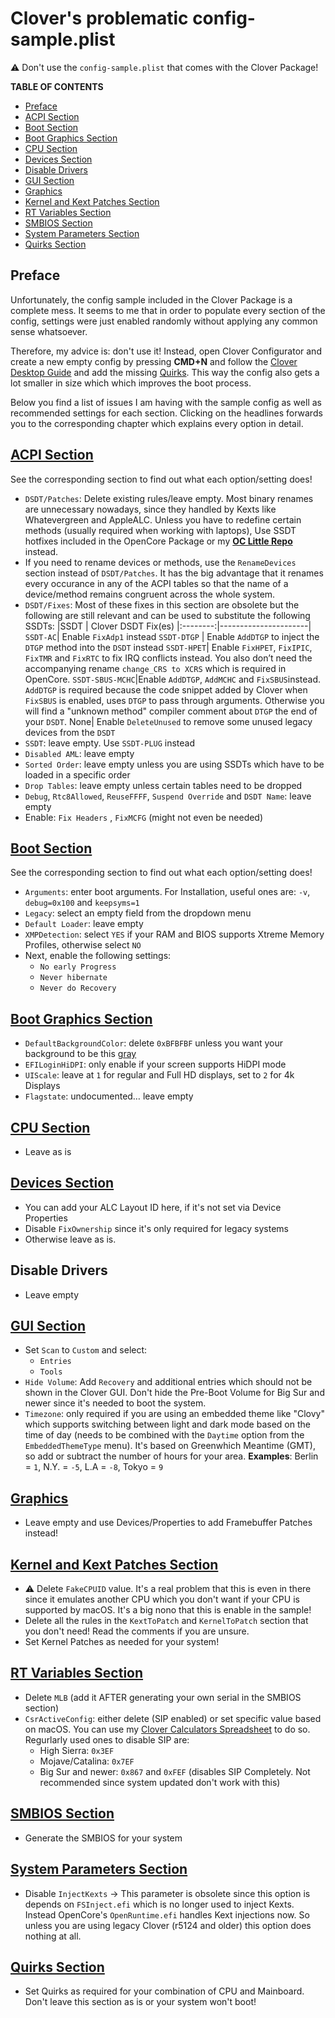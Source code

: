 # Clover's problematic config-sample.plist

:warning: Don't use the `config-sample.plist` that comes with the Clover Package!

**TABLE OF CONTENTS**

- [Preface](#preface)
- [ACPI Section](#acpi-section)
- [Boot Section](#boot-section)
- [Boot Graphics Section](#boot-graphics-section)
- [CPU Section](#cpu-section)
- [Devices Section](#devices-section)
- [Disable Drivers](#disable-drivers)
- [GUI Section](#gui-section)
- [Graphics](#graphics)
- [Kernel and Kext Patches Section](#kernel-and-kext-patches-section)
- [RT Variables Section](#rt-variables-section)
- [SMBIOS Section](#smbios-section)
- [System Parameters Section](#system-parameters-section)
- [Quirks Section](#quirks-section)

## Preface
Unfortunately, the config sample included in the Clover Package is a complete mess. It seems to me that in order to populate every section of the config, settings were just enabled randomly without applying any common sense whatsoever.

Therefore, my advice is: don't use it! Instead, open Clover Configurator and create a new empty config by pressing **CMD+N** and follow the [Clover Desktop Guide](https://hackintosh.gitbook.io/r-hackintosh-vanilla-desktop-guide/) and add the missing [Quirks](https://github.com/5T33Z0/Clover-Crate/tree/main/Quirks). This way the config also gets a lot smaller in size which which improves the boot process.

Below you find a list of issues I am having with the sample config as well as recommended settings for each section. Clicking on the headlines forwards you to the corresponding chapter which explains every option in detail.

## [ACPI Section](https://github.com/5T33Z0/Clover-Crate/tree/main/ACPI)
See the corresponding section to find out what each option/setting does!

- `DSDT/Patches`: Delete existing rules/leave empty. Most binary renames are unnecessary nowadays, since they handled by Kexts like Whatevergreen and AppleALC. Unless you have to redefine certain methods (usually required when working with laptops), Use SSDT hotfixes included in the OpenCore Package or my [**OC Little Repo**](https://github.com/5T33Z0/OC-Little-Translated) instead. 
- If you need to rename devices or methods, use the `RenameDevices` section instead of `DSDT/Patches`. It has the big advantage that it renames every occurance in any of the ACPI tables so that the name of a device/method remains congruent across the whole system.
- `DSDT/Fixes`: Most of these fixes in this section are obsolete but the following are still relevant and can be used to substitute the following SSDTs:
	|SSDT | Clover DSDT Fix(es)
	|:--------:|----------------------|
	`SSDT-AC`| Enable `FixAdp1` instead
	`SSDT-DTGP` | Enable `AddDTGP` to inject the `DTGP` method into the `DSDT` instead
	`SSDT-HPET`| Enable `FixHPET`, `FixIPIC`, `FixTMR` and `FixRTC` to fix IRQ conflicts instead. You also don’t need the accompanying rename `change_CRS to XCRS` which is required in OpenCore.
	`SSDT-SBUS-MCHC`|Enable `AddDTGP`, `AddMCHC` and `FixSBUS`instead. `AddDTGP` is required because the code snippet added by Clover when `FixSBUS` is enabled, uses `DTGP` to pass through arguments. Otherwise you will find a "unknown method" compiler comment about `DTGP` the end of your `DSDT`.
	None| Enable `DeleteUnused` to remove some unused legacy devices from the `DSDT`
- `SSDT`: leave empty. Use `SSDT-PLUG` instead
- `Disabled AML`: leave empty
- `Sorted Order`: leave empty unless you are using SSDTs which have to be loaded in a specific order
- `Drop Tables`: leave empty unless certain tables need to be dropped
- `Debug`, `Rtc8Allowed`, `ReuseFFFF`, `Suspend Override` and `DSDT Name`: leave empty
- Enable: `Fix Headers`	, `FixMCFG` (might not even be needed)

## [Boot Section](https://github.com/5T33Z0/Clover-Crate/tree/main/Boot)
See the corresponding section to find out what each option/setting does!

- `Arguments`: enter boot arguments. For Installation, useful ones are: `-v`, `debug=0x100` and `keepsyms=1`
- `Legacy`: select an empty field from the dropdown menu
- `Default Loader`: leave empty
- `XMPDetection`: select `YES` if your RAM and BIOS supports Xtreme Memory Profiles, otherwise select `NO`
- Next, enable the following settings:
	- `No early Progress`
	- `Never hibernate`
	- `Never do Recovery`

## [Boot Graphics Section](https://github.com/5T33Z0/Clover-Crate/tree/main/Boot_Graphics#readme)

- `DefaultBackgroundColor`: delete `0xBFBFBF` unless you want your background to be this [gray](https://www.htmlcsscolor.com/hex/BFBFBF)
- `EFILoginHiDPI`: only enable if your screen supports HiDPI mode
- `UIScale`: leave at `1` for regular and Full HD displays, set to `2` for 4k Displays 
- `Flagstate`: undocumented… leave empty

## [CPU Section](https://github.com/5T33Z0/Clover-Crate/tree/main/CPU)

- Leave as is

## [Devices Section](https://github.com/5T33Z0/Clover-Crate/tree/main/Devices)

- You can add your ALC Layout ID here, if it's not set via Device Properties
- Disable `FixOwnership` since it's only required for legacy systems
- Otherwise leave as is.

## Disable Drivers

- Leave empty

## [GUI Section](https://github.com/5T33Z0/Clover-Crate/tree/main/GUI)
- Set `Scan` to `Custom` and select:
	- `Entries`
	- `Tools`
- `Hide Volume`: Add `Recovery` and additional entries which should not be shown in the Clover GUI. Don't hide the Pre-Boot Volume for Big Sur and newer since it's needed to boot the system.
- `Timezone`: only required if you are using an embedded theme like "Clovy" which supports switching between light and dark mode based on the time of day (needs to be combined with the `Daytime` option from the `EmbeddedThemeType` menu). It's based on Greenwhich Meantime (GMT), so add or subtract the number of hours for your area. **Examples**: Berlin = `1`, N.Y. = `-5`, L.A = `-8`, Tokyo = `9`

## [Graphics](https://github.com/5T33Z0/Clover-Crate/tree/main/Graphics)

- Leave empty and use Devices/Properties to add Framebuffer Patches instead!

## [Kernel and Kext Patches Section](https://github.com/5T33Z0/Clover-Crate/tree/main/Kernel_And_Kext_Patches)

- :warning: Delete `FakeCPUID` value. It's a real problem that this is even in there since it emulates another CPU which you don't want if your CPU is supported by macOS. It's a big nono that this is enable in the sample!
- Delete all the rules in the `KextToPatch` and `KernelToPatch` section that you don't need! Read the comments if you are unsure.
- Set Kernel Patches as needed for your system!

## [RT Variables Section](https://github.com/5T33Z0/Clover-Crate/tree/main/RtVariables)

- Delete `MLB` (add it AFTER generating your own serial in the SMBIOS section)
- `CsrActiveConfig`: either delete (SIP enabled) or set specific value based on macOS. You can use my [Clover Calculators Spreadsheet](https://github.com/5T33Z0/Clover-Crate/tree/main/Xtras) to do so. Regurlarly used ones to disable SIP are:
	- High Sierra: `0x3EF`
	- Mojave/Catalina: `0x7EF`
	- Big Sur and newer: `0x867` and `0xFEF` (disables SIP Completely. Not recommended since system updated don't work with this) 

## [SMBIOS Section](https://github.com/5T33Z0/Clover-Crate/tree/main/SMBIOS)

- Generate the SMBIOS for your system

## [System Parameters Section](https://github.com/5T33Z0/Clover-Crate/tree/main/System_Parameters)

- Disable `InjectKexts` &rarr; This parameter is obsolete since this option is depends on `FSInject.efi` which is no longer used to inject Kexts. Instead OpenCore's `OpenRuntime.efi` handles Kext injections now. So unless you are using legacy Clover (r5124 and older) this option does nothing at all.

## [Quirks Section](https://github.com/5T33Z0/Clover-Crate/tree/main/Quirks)

- Set Quirks as required for your combination of CPU and Mainboard. Don't leave this section as is or your system won't boot!
